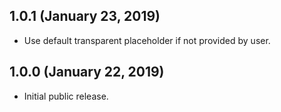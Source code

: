 ## 1.0.1 (January 23, 2019)

* Use default transparent placeholder if not provided by user.


## 1.0.0 (January 22, 2019)

* Initial public release.
